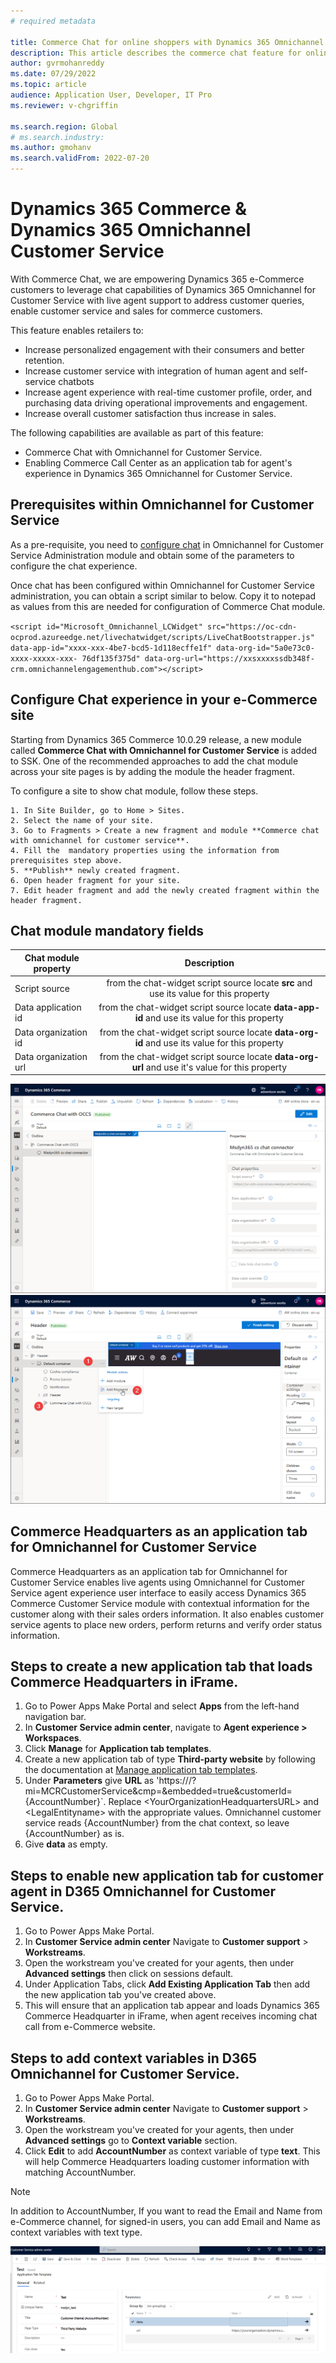 ```yaml
---
# required metadata

title: Commerce Chat for online shoppers with Dynamics 365 Omnichannel Customer Service
description: This article describes the commerce chat feature for online shoppers by integrating Dynamics 365 Commerce with Dynamics 365 Omnichannel Customer Service.
author: gvrmohanreddy
ms.date: 07/29/2022
ms.topic: article
audience: Application User, Developer, IT Pro
ms.reviewer: v-chgriffin

ms.search.region: Global
# ms.search.industry: 
ms.author: gmohanv
ms.search.validFrom: 2022-07-20
---
```


# Dynamics 365 Commerce & Dynamics 365 Omnichannel Customer Service 

With Commerce Chat, we are empowering Dynamics 365 e-Commerce customers to leverage chat capabilities of Dynamics 365 Omnichannel for Customer Service with live agent support to address customer queries, enable customer service and sales for commerce customers. 

This feature enables retailers to:

- Increase personalized engagement with their consumers and better retention.
- Increase customer service with integration of human agent and self-service chatbots
- Increase agent experience with real-time customer profile, order, and purchasing data driving operational improvements and engagement.
- Increase overall customer satisfaction thus increase in sales.
 
The following capabilities are available as part of this feature:

 - Commerce Chat with Omnichannel for Customer Service.
 - Enabling Commerce Call Center as an application tab for agent's experience in Dynamics 365 Omnichannel for Customer Service.

## Prerequisites within Omnichannel for Customer Service 

As a pre-requisite, you need to [configure chat](../customer-service/set-up-chat-widget,md) in Omnichannel for Customer Service Administration module and obtain some of the parameters to configure the chat experience. 

Once chat has been configured within Omnichannel for Customer Service administration, you can obtain a script similar to below. Copy it to notepad as values from this are needed for configuration of Commerce Chat module. 

`<script id="Microsoft_Omnichannel_LCWidget" src="https://oc-cdn-ocprod.azureedge.net/livechatwidget/scripts/LiveChatBootstrapper.js" data-app-id="xxxx-xxx-4be7-bcd5-1d118ecffe1f" data-org-id="5a0e73c0-xxxx-xxxxx-xxx- 76df135f375d" data-org-url="https://xxsxxxxssdb348f-crm.omnichannelengagementhub.com"></script>`

## Configure Chat experience in your e-Commerce site 

Starting from Dynamics 365 Commerce 10.0.29 release, a new module called **Commerce Chat with Omnichannel for Customer Service** is added to SSK. One of the recommended approaches to add the chat module across your site pages is by adding the module the header fragment. 

To configure a site to show chat module, follow these steps.

	1. In Site Builder, go to Home > Sites.
	2. Select the name of your site.
	3. Go to Fragments > Create a new fragment and module **Commerce chat with omnichannel for customer service**.
	4. Fill the  mandatory properties using the information from prerequisites step above. 
	5. **Publish** newly created fragment.
	6. Open header fragment for your site. 
	7. Edit header fragment and add the newly created fragment within the header fragment.

## Chat module mandatory fields

| Chat module property| Description  |
| ------------- |:--------------:|
| Script source | from the chat-widget script source locate **src** and use its value for this property|
| Data application id      | from the chat-widget script source locate **data-app-id** and use its value for this property|
| Data organization id      | from the chat-widget script source locate **data-org-id** and use its value for this property|
| Data organization url     | from the chat-widget script source locate **data-org-url** and use it's value for this property|

![Dynamics 365 Commerce Site Builder - Commerce Chat module](media/Commerce-chat-creating-new-fragment.png)
![Dynamics 365 Commerce Site Builder - Commerce Chat module](media/Commerce-chat-adding-fragment-to-header-fragment.png)

## Commerce Headquarters as an application tab for Omnichannel for Customer Service

Commerce Headquarters as an application tab for Omnichannel for Customer Service enables live agents using Omnichannel for Customer Service agent experience user interface to easily access Dynamics 365 Commerce Customer Service module with contextual information for the customer along with their sales orders information. It also enables customer service agents to place new orders, perform returns and verify order status information. 

## Steps to create a new application tab that loads Commerce Headquarters in iFrame. 

1. Go to Power Apps Make Portal and select **Apps** from the left-hand navigation bar.
1. In **Customer Service admin center**,  navigate to **Agent experience \>  Workspaces**.
1. Click **Manage** for  **Application tab templates**. 
1. Create a new application tab of type **Third-party website** by following the documentation at [Manage application tab templates](../app-profile-manager/application-tab-templates.md?tabs=customerserviceadmincenter).
1. Under **Parameters**  give **URL** as 'https://<YourOrganizationHeadquartersURL>/?mi=MCRCustomerService&cmp=<LegalEntityName>&embedded=true&customerId={AccountNumber}`.  Replace \<YourOrganizationHeadquartersURL\> and \<LegalEntityname\> with the appropriate values.  Omnichannel customer service reads {AccountNumber} from the chat context, so leave {AccountNumber} as is.
1. Give **data** as  empty.

## Steps to enable new application tab for customer agent in D365 Omnichannel for Customer Service.
	
1. Go to Power Apps Make Portal.
1. In **Customer Service admin center**  Navigate to **Customer support** >  **Workstreams**.
1. Open the workstream you've created for your agents, then under **Advanced settings** then click on sessions default. 
1. Under Application Tabs, click **Add Existing Application Tab** then add the new application tab you've created above.
1. This will ensure that an application tab appear and loads Dynamics 365 Commerce Headquarter in iFrame, when agent receives incoming chat call from e-Commerce website.  

## Steps to add context variables in D365 Omnichannel for Customer Service.

1. Go to Power Apps Make Portal.
1. In **Customer Service admin center**  Navigate to **Customer support** >  **Workstreams**.
1. Open the workstream you've created for your agents, then under **Advanced settings** go to **Context variable** section. 
1. Click **Edit** to add **AccountNumber** as context variable of type **text**.  This will help Commerce Headquarters loading customer information with matching AccountNumber. 

> [!NOTE] 
> In addition to AccountNumber, If you want to read the Email and Name from e-Commerce channel, for signed-in users, you can add Email and Name as context variables with text type. 

![Dynamics 365 Omnichannel Customer Service - Application tab creation](media/OC-CS-Admin-Application-Tab-Parameters.png)




